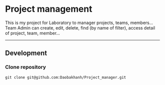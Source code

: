 # Project management

This is my project for Laboratory to manager projects, teams, members...
Team Admin can create, edit, delete, find (by name of filter), access detail of project, team, member...

---

## Development

### Clone repository

```
git clone git@github.com:Daobakhanh/Project_manager.git
```
